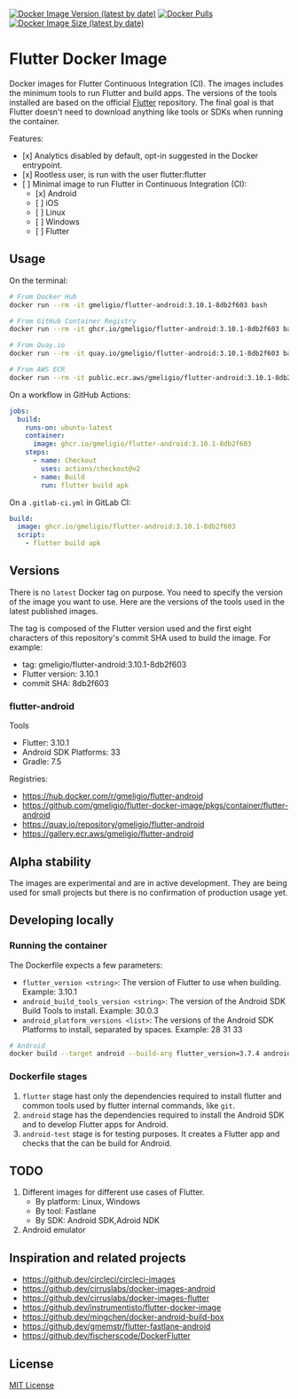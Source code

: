 <!--- This markdown file was auto-generated from "readme.mdx" -->

[![Docker Image Version (latest by date)](https://img.shields.io/docker/v/gmeligio/flutter-android?label=flutter-android%20version)](https://hub.docker.com/r/gmeligio/flutter-android/tags) [![Docker Pulls](https://img.shields.io/docker/pulls/gmeligio/flutter-android?label=flutter-android%20pulls)](https://hub.docker.com/r/gmeligio/flutter-android/tags) [![Docker Image Size (latest by date)](https://img.shields.io/docker/image-size/gmeligio/flutter-android?label=flutter-android%20size)](https://hub.docker.com/r/gmeligio/flutter-android/tags)

# Flutter Docker Image

Docker images for Flutter Continuous Integration (CI). The images includes the minimum tools to run Flutter and build apps. The versions of the tools installed are based on the official [Flutter](https://github.com/flutter/flutter) repository. The final goal is that Flutter doesn't need to download anything like tools or SDKs when running the container.

Features:

* \[x\] Analytics disabled by default, opt-in suggested in the Docker entrypoint.
* \[x\] Rootless user, is run with the user flutter:flutter
* \[ \] Minimal image to run Flutter in Continuous Integration (CI):  
   * \[x\] Android  
   * \[ \] iOS  
   * \[ \] Linux  
   * \[ \] Windows  
   * \[ \] Flutter

## Usage

On the terminal:

```bash
# From Docker Hub
docker run --rm -it gmeligio/flutter-android:3.10.1-8db2f603 bash

# From GitHub Container Registry
docker run --rm -it ghcr.io/gmeligio/flutter-android:3.10.1-8db2f603 bash

# From Quay.io
docker run --rm -it quay.io/gmeligio/flutter-android:3.10.1-8db2f603 bash

# From AWS ECR
docker run --rm -it public.ecr.aws/gmeligio/flutter-android:3.10.1-8db2f603 bash

```

On a workflow in GitHub Actions:

```yaml
jobs:
  build:
    runs-on: ubuntu-latest
    container:
      image: ghcr.io/gmeligio/flutter-android:3.10.1-8db2f603
    steps:
      - name: Checkout
        uses: actions/checkout@v2
      - name: Build
        run: flutter build apk

```

On a `.gitlab-ci.yml` in GitLab CI:

```yaml
build:
  image: ghcr.io/gmeligio/flutter-android:3.10.1-8db2f603
  script:
    - flutter build apk

```

## Versions

There is no `latest` Docker tag on purpose. You need to specify the version of the image you want to use. Here are the versions of the tools used in the latest published images.

The tag is composed of the Flutter version used and the first eight characters of this repository's commit SHA used to build the image. For example:

* tag: gmeligio/flutter-android:3.10.1-8db2f603
* Flutter version: 3.10.1
* commit SHA: 8db2f603

### flutter-android

Tools

* Flutter: 3.10.1
* Android SDK Platforms: 33
* Gradle: 7.5

Registries:

* https://hub.docker.com/r/gmeligio/flutter-android
* https://github.com/gmeligio/flutter-docker-image/pkgs/container/flutter-android
* https://quay.io/repository/gmeligio/flutter-android
* https://gallery.ecr.aws/gmeligio/flutter-android

## Alpha stability

The images are experimental and are in active development. They are being used for small projects but there is no confirmation of production usage yet.

## Developing locally

### Running the container

The Dockerfile expects a few parameters:

* `flutter_version <string>`: The version of Flutter to use when building. Example: 3.10.1
* `android_build_tools_version <string>`: The version of the Android SDK Build Tools to install. Example: 30.0.3
* `android_platform_versions <list>`: The versions of the Android SDK Platforms to install, separated by spaces. Example: 28 31 33

```bash
# Android
docker build --target android --build-arg flutter_version=3.7.4 android_build_tools_version=30.0.3 --build-arg android_platform_versions="28 31 33" -t android-test .

```

### Dockerfile stages

1. `flutter` stage hast only the dependencies required to install flutter and common tools used by flutter internal commands, like `git`.
2. `android` stage has the dependencies required to install the Android SDK and to develop Flutter apps for Android.
3. `android-test` stage is for testing purposes. It creates a Flutter app and checks that the can be build for Android.

## TODO

1. Different images for different use cases of Flutter.  
   * By platform: Linux, Windows  
   * By tool: Fastlane  
   * By SDK: Android SDK,Adroid NDK
2. Android emulator

## Inspiration and related projects

* https://github.dev/circleci/circleci-images
* https://github.dev/cirruslabs/docker-images-android
* https://github.dev/cirruslabs/docker-images-flutter
* https://github.dev/instrumentisto/flutter-docker-image
* https://github.dev/mingchen/docker-android-build-box
* https://github.dev/gmemstr/flutter-fastlane-android
* https://github.dev/fischerscode/DockerFlutter

## License

[MIT License](../LICENSE)